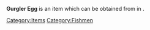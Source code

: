 **Gurgler Egg** is an item which can be obtained from [](Gurgler_Nest.md) in [](Fishman_Island.md).

[Category:Items](Category:Items "wikilink")
[Category:Fishmen](Category:Fishmen "wikilink")